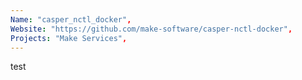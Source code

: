 ```yaml
---
Name: "casper_nctl_docker",
Website: "https://github.com/make-software/casper-nctl-docker",
Projects: "Make Services",
---
```

<!--lang:en--> 
test
<!--lang:es--] 
test
<!--lang:de--] 
test
<!--lang:fr--] 
test
<!--lang:pl--] 
test
<!--lang:uk--] 
test
[!--lang:*-->  
